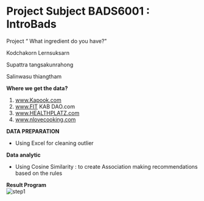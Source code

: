 # Project Subject BADS6001 : IntroBads

Project “ What ingredient do you have?"

Kodchakorn Lernsuksarn  
  
Supattra tangsakunrahong  
  
Salinwasu thiangtham  
  
**Where we get the data?**
  1. www.Kapook.com
  2. www.FIT KAB DAO.com
  3. www.HEALTHPLATZ.com
  4. www.nlovecooking.com

**DATA PREPARATION**

- Using Excel for cleaning outlier

**Data analytic**

- Using Cosine Similarity : to create Association making recommendations based on the rules

**Result Program**  
![step1](./slide_ppt/Picture.png) 
